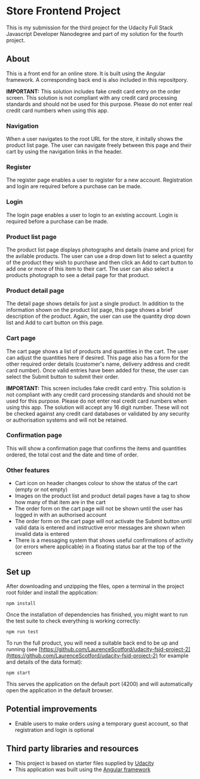 # Store Frontend Project

This is my submission for the third project for the Udacity Full Stack Javascript Developer Nanodegree and part of my solution for the fourth project.

## About

This is a front end for an online store. It is built using the Angular framework. A corresponding back end is also included in this repositpory.

**IMPORTANT:** This solution includes fake credit card entry on the order screen. This solution is not compliant with any credit card processing standards and should not be used for this purpose. Please do not enter real credit card numbers when using this app.

### Navigation

When a user navigates to the root URL for the store, it initally shows the product list page. The user can navigate freely between this page and their cart by using the navigation links in the header.

### Register

The register page enables a user to register for a new account. Registration and login are required before a purchase can be made.

### Login

The login page enables a user to login to an existing account. Login is required before a purchase can be made.

### Product list page

The product list page displays photographs and details (name and price) for the avilable products.
The user can use a drop down list to select a quantity of the product they wish to purchase and then click an Add to cart button to add one or more of this item to their cart.
The user can also select a products photograph to see a detail page for that product.

### Product detail page

The detail page shows details for just a single product. In addition to the information shown on the product list page, this page shows a brief description of the product. Again, the user can use the quantity drop down list and Add to cart button on this page.

### Cart page

The cart page shows a list of products and quantities in the cart. The user can adjust the quantities here if desired. This page also has a form for the other required order details (customer's name, delivery address and credit card number). Once valid entries have been added for these, the user can select the Submit button to submit their order.

**IMPORTANT:** This screen includes fake credit card entry. This solution is not compliant with any credit card processing standards and should not be used for this purpose. Please do not enter real credit card numbers when using this app. The solution will accept any 16 digit number. These will not be checked against any credit card databases or validated by any security or authorisation systems and will not be retained.

### Confirmation page

This will show a confirmation page that confirms the items and quantities ordered, the total cost and the date and time of order.

### Other features

- Cart icon on header changes colour to show the status of the cart (empty or not empty)
- Images on the product list and product detail pages have a tag to show how many of that item are in the cart
- The order form on the cart page will not be shown until the user has logged in with an authorised account
- The order form on the cart page will not activate the Submit button until valid data is entered and instructive error messages are shown when invalid data is entered
- There is a messaging system that shows useful confirmations of activity (or errors where applicable) in a floating status bar at the top of the screen

## Set up

After downloading and unzipping the files, open a terminal in the project root folder and install the application:

```
npm install
```

Once the installation of dependencies has finished, you might want to run the test suite to check everything is working correctly:
```
npm run test
```

To run the full product, you will need a suitable back end to be up and running (see [https://github.com/LaurenceScotford/udacity-fsjd-project-2](https://github.com/LaurenceScotford/udacity-fsjd-project-2) for example and details of the data format):

```
npm start
```

This serves the application on the default port (4200) and will automatically open the application in the default browser.

## Potential improvements
- Enable users to make orders using a temporary guest account, so that registration and login is optional

## Third party libraries and resources

- This project is based on starter files supplied by [Udacity](https://www.udacity.com/)
- This application was built using the [Angular framework](https://angular.io/)

